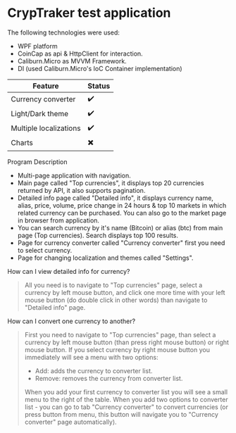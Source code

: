 # CrypTraker test application

The following technologies were used:
- WPF platform
- CoinCap as api & HttpClient for interaction.
- Caliburn.Micro as MVVM Framework.
- DI (used Caliburn.Micro's IoC Container implementation)

|          Feature          |       Status       |
|---------------------------|--------------------|
| Currency converter        | :heavy_check_mark: |
| Light/Dark theme          | :heavy_check_mark: |
| Multiple localizations    | :heavy_check_mark: |
| Charts                    | :heavy_multiplication_x: |


Program Description
- Multi-page application with navigation.
- Main page called "Top currencies", it displays top 20 currencies returned by API, it also supports pagination. 
- Detailed info page called "Detailed info", it displays currency name, alias, price, volume, price change in 24 hours & top 10 markets in which related currency can be purchased. You can also go to the market page in browser from application.
- You can search currency by it's name (Bitcoin) or alias (btc) from main page (Top currencies). Search displays top 100 results.
- Page for currency converter called "Currency converter" first you need to select currency.
- Page for changing localization and themes called "Settings".

How can I view detailed info for currency?
> All you need is to navigate to "Top currencies" page, select a currency by left mouse button, and click one more time with your left mouse button (do double click in other words) than navigate to "Detailed info" page.

How can I convert one currency to another?
> First you need to navigate to "Top currencies" page, than select a currency by left mouse button (than press right mouse button) or right mouse button. If you select currency by right mouse button you immediately will see a menu with two options:
> - Add: adds the currency to converter list.
> - Remove: removes the currency from converter list.
>
> When you add your first currency to converter list you will see a small menu to the right of the table. 
> When you add two options to converter list - you can go to tab "Currency converter" to convert currencies (or press button from menu, this button will navigate you to "Currency converter" page automatically).
